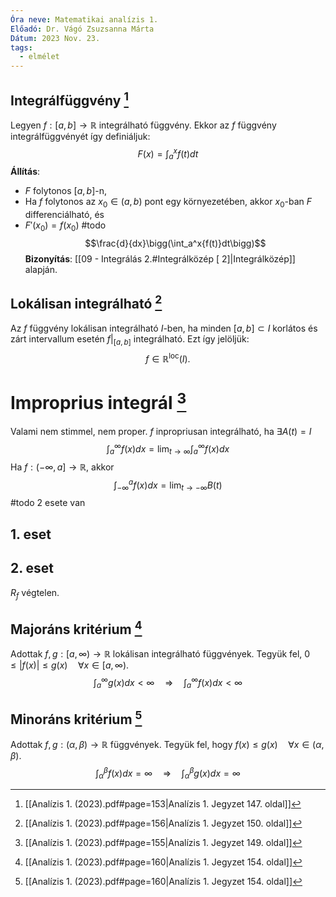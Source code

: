```yaml
---
Óra neve: Matematikai analízis 1.
Előadó: Dr. Vágó Zsuzsanna Márta
Dátum: 2023 Nov. 23.
tags:
  - elmélet
---
```

## Integrálfüggvény [^3]
Legyen $f: [a,b]\to\mathbb{R}$ integrálható függvény. Ekkor az $f$ függvény integrálfüggvényét így definiáljuk:
$$F(x)=\int_a^x{f(t)}dt$$
**Állítás**:
- $F$ folytonos $[a,b]$-n,
- Ha $f$ folytonos az $x_0\in(a,b)$ pont egy környezetében, akkor $x_0$-ban $F$ differenciálható, és
- $F'(x_0)=f(x_0)$
#todo
$$\frac{d}{dx}\bigg(\int_a^x{f(t)}dt\bigg)$$
**Bizonyítás**:
[[09 - Integrálás 2.#Integrálközép [ 2]|Integrálközép]] alapján.
## Lokálisan integrálható [^4]
Az $f$ függvény lokálisan integrálható $I$-ben, ha minden $[a,b]\subset I$ korlátos és zárt intervallum esetén $f|_{[a,b]}$ integrálható. Ezt így jelöljük:
$$f\in\mathbb{R}^{\text{loc}}(I).$$
# Improprius integrál [^1]
Valami nem stimmel, nem proper.
$f$ inpropriusan integrálható, ha $\exists A(t)=I$
$$\int_a^\infty{f(x)dx}=\lim_{t\to\infty}{\int_a^\infty{f(x)}dx}$$
Ha $f:(-\infty, a]\to\mathbb{R}$, akkor
$$\int_{-\infty}^a{f(x)}dx=\lim_{t\to-\infty}{B(t)}$$
#todo 2 esete van
## 1. eset
## 2. eset
$R_f$ végtelen.
## Majoráns kritérium [^2]
Adottak $f,g:[a,\infty)\to\mathbb{R}$ lokálisan integrálható függvények. Tegyük fel, $0\leq|f(x)|\leq g(x)\quad \forall x\in[a,\infty).$
$$\int_a^\infty{g(x)}dx<\infty\quad\Rightarrow\quad\int_a^\infty{f(x)}dx<\infty$$
## Minoráns kritérium [^2]
Adottak $f,g:(\alpha,\beta)\to\mathbb{R}$ függvények. Tegyük fel, hogy $f(x)\leq g(x)\quad\forall x\in(\alpha, \beta)$.
$$\int_\alpha^\beta{f(x)}dx=\infty\quad\Rightarrow\quad\int_\alpha^\beta{g(x)}dx=\infty$$

[^1]: [[Analízis 1. (2023).pdf#page=155|Analízis 1. Jegyzet 149. oldal]]
[^2]: [[Analízis 1. (2023).pdf#page=160|Analízis 1. Jegyzet 154. oldal]]
[^3]: [[Analízis 1. (2023).pdf#page=153|Analízis 1. Jegyzet 147. oldal]]
[^4]: [[Analízis 1. (2023).pdf#page=156|Analízis 1. Jegyzet 150. oldal]]